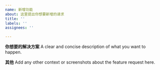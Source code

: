 ```yaml
---
name: 新增功能
about: 这里提出你想要新增的请求
title: ''
labels: ''
assignees: ''

---
```


**你想要的解决方案**
A clear and concise description of what you want to happen.


**其他**
Add any other context or screenshots about the feature request here.
